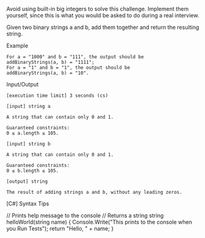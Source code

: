 Avoid using built-in big integers to solve this challenge. Implement them yourself, since this is what you would be asked to do during a real interview.

Given two binary strings a and b, add them together and return the resulting string.

Example

    For a = "1000" and b = "111", the output should be
    addBinaryStrings(a, b) = "1111";
    For a = "1" and b = "1", the output should be
    addBinaryStrings(a, b) = "10".

Input/Output

    [execution time limit] 3 seconds (cs)

    [input] string a

    A string that can contain only 0 and 1.

    Guaranteed constraints:
    0 ≤ a.length ≤ 105.

    [input] string b

    A string that can contain only 0 and 1.

    Guaranteed constraints:
    0 ≤ b.length ≤ 105.

    [output] string

    The result of adding strings a and b, without any leading zeros.

[C#] Syntax Tips

// Prints help message to the console
// Returns a string
string helloWorld(string name) {
    Console.Write("This prints to the console when you Run Tests");
    return "Hello, " + name;
}

